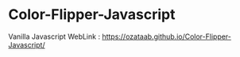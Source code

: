 # Color-Flipper-Javascript
Vanilla Javascript
WebLink :  https://ozataab.github.io/Color-Flipper-Javascript/
